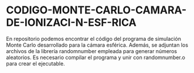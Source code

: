 # CODIGO-MONTE-CARLO-CAMARA-DE-IONIZACI-N-ESF-RICA
En repositorio podemos encontrar el código del programa de simulación Monte Carlo desarrollado para la cámara esférica. Además, se adjuntan los archivos de la librería randomnumber empleada para generar números aleatorios. Es necesario compilar el programa y unir con randomnumber.o para crear el ejecutable.
